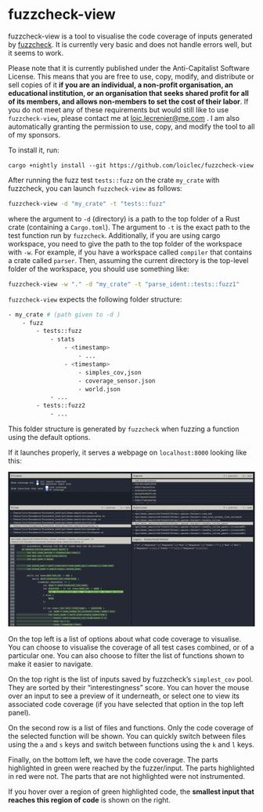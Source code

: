 # fuzzcheck-view

fuzzcheck-view is a tool to visualise the code coverage of inputs generated by
[fuzzcheck](https://github.com/loiclec/fuzzcheck-rs). It is currently very 
basic and does not handle errors well, but it seems to work.

Please note that it is currently published under the Anti-Capitalist Software 
License. This means that you are free to use, copy, modify, and distribute or 
sell copies of it **if you are an individual, a non-profit organisation, an 
educational institution, or an organisation that seeks shared profit for all 
of its members, and allows non-members to set the cost of their labor**. If you 
do not meet any of these requirements but would still like to use 
`fuzzcheck-view`, please contact me at loic.lecrenier@me.com . I am also 
automatically granting the permission to use, copy, and modify the tool to all 
of my sponsors. 

To install it, run:

```
cargo +nightly install --git https://github.com/loiclec/fuzzcheck-view
```

After running the fuzz test `tests::fuzz` on the crate `my_crate` with 
fuzzcheck, you can launch `fuzzcheck-view` as follows:

```sh
fuzzcheck-view -d "my_crate" -t "tests::fuzz"
```

where the argument to `-d` (directory) is a path to the top folder of a Rust 
crate (containing a `Cargo.toml`). The argument to `-t` is the exact path to 
the test function run by `fuzzcheck`. Additionally, if you are using cargo
workspace, you need to give the path to the top folder of the workspace with
`-w`. For example, if you have a workspace called `compiler` that contains a
crate called `parser`. Then, assuming the current directory is the top-level
folder of the workspace, you should use something like:

```sh
fuzzcheck-view -w "." -d "my_crate" -t "parse_ident::tests::fuzz1"
```

`fuzzcheck-view` expects the following folder structure:

```sh
- my_crate # (path given to -d )
    - fuzz
        - tests::fuzz
            - stats
                - <timestamp>
                    - ...
                - <timestamp>
                    - simples_cov,json
                    - coverage_sensor.json
                    - world.json
            - ...
        - tests::fuzz2
            - ...
```

This folder structure is generated by `fuzzcheck` when fuzzing a function using
the default options. 

If it launches properly, it serves a webpage on `localhost:8000` looking like
this:

![fuzzcheck-view ui](images/ui.png)

On the top left is a list of options about what code coverage to visualise. 
You can choose to visualise the coverage of all test cases combined, or of a 
particular one. You can also choose to filter the list of functions shown to 
make it easier to navigate.

On the top right is the list of inputs saved by fuzzcheck’s `simplest_cov` pool. 
They are sorted by their “interestingness” score. You can hover the mouse over
an input to see a preview of it underneath, or select one to view its 
associated code coverage (if you have selected that option in the top left 
panel).

On the second row is a list of files and functions. Only the code coverage of 
the selected function will be shown. You can quickly switch between files 
using the `a` and `s` keys and switch between functions using the `k` and `l` 
keys.

Finally, on the bottom left, we have the code coverage. The parts highlighted 
in green were reached by the fuzzer/input. The parts highlighted in red were 
not. The parts that are not highlighted were not instrumented.

If you hover over a region of green highlighted code, the **smallest input 
that reaches this region of code** is shown on the right. 
